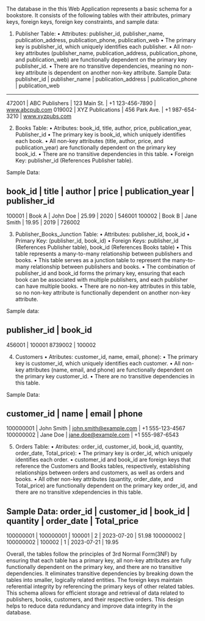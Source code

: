 
The database in the this Web Application represents a basic schema for a bookstore. It consists of the following tables with their attributes, primary keys, foreign keys, foreign key constraints, and sample data:

1.	Publisher Table:
    •   Attributes: publisher_id, publisher_name, publication_address, publication_phone, publication_web
    •	The primary key is publisher_id, which uniquely identifies each publisher.
    •	All non-key attributes (publisher_name, publication_address, publication_phone, and publication_web) are functionally dependent on the primary key publisher_id.
    •	There are no transitive dependencies, meaning no non-key attribute is dependent on another non-key attribute.
   Sample Data: 
publisher_id | publisher_name | publication_address | publication_phone | publication_web
-----------------------------------------------------------------------------
472001      | ABC Publishers  | 123 Main St.       | +1 123-456-7890   | www.abcpub.com
019002      | XYZ Publications | 456 Park Ave.      | +1 987-654-3210   | www.xyzpubs.com


2.	Books Table:
    •   Atributes: book_id, title, author, price, publication_year, Publisher_id
    •	The primary key is book_id, which uniquely identifies each book.
    •	All non-key attributes (title, author, price, and publication_year) are functionally dependent on the primary key book_id.
    •	There are no transitive dependencies in this table.
    •   Foreign Key: publisher_id (References Publisher table). 

Sample Data:
    
book_id | title             | author        | price | publication_year | publisher_id
--------------------------------------------------------------------------------------
100001  | Book A            | John Doe      | 25.99 | 2020             | 546001
100002  | Book B            | Jane Smith    | 19.95 | 2019             | 726002

3.	Publisher_Books_Junction Table: 
    •   Attributes: publisher_id, book_id
    •   Primary Key: (publisher_id, book_id)
    •   Foreign Keys: publisher_id (References Publisher table), book_id (References Books table)
    •   This table represents a many-to-many relationship between publishers and books.
    •	This table serves as a junction table to represent the many-to-many relationship between publishers and books.
    •	The combination of publisher_id and book_id forms the primary key, ensuring that each book can be associated with multiple publishers, and each publisher can have multiple books.
    •	There are no non-key attributes in this table, so no non-key attribute is functionally dependent on another non-key attribute.

Sample data:

publisher_id | book_id
---------------------
456001      | 100001
8739002      | 100002

4.	Customers 
    •   Atributes: customer_id, name, email, phone):
    •	The primary key is customer_id, which uniquely identifies each customer.
    •	All non-key attributes (name, email, and phone) are functionally dependent on the primary key customer_id.
    •	There are no transitive dependencies in this table.

Sample Data:

customer_id | name            | email                  | phone
------------------------------------------------------------
100000001   | John Smith      | john.smith@example.com | +1 555-123-4567
100000002   | Jane Doe        | jane.doe@example.com   | +1 555-987-6543

5.	Orders Table:
    •   Atributes: order_id, customer_id, book_id, quantity, order_date, Total_price):
    •	The primary key is order_id, which uniquely identifies each order.
    •	customer_id and book_id are foreign keys that reference the Customers and Books tables, respectively, establishing relationships between orders and customers, as well as orders and books.
    •	All other non-key attributes (quantity, order_date, and Total_price) are functionally dependent on the primary key order_id, and there are no transitive xdependencies in this table.

Sample Data:
order_id  | customer_id | book_id | quantity | order_date  | Total_price
-----------------------------------------------------------------------
100000001 | 100000001   | 100001  | 2        | 2023-07-20  | 51.98
100000002 | 100000002   | 100002  | 1        | 2023-07-21  | 19.95


Overall, the tables follow the principles of 3rd Normal Form(3NF) by ensuring that each table has a primary key, all non-key attributes are fully functionally dependent on the primary key, and there are no transitive dependencies. It eliminates transitive dependencies by breaking down the tables into smaller, logically related entities. The foreign keys maintain referential integrity by referencing the primary keys of other related tables. This schema allows for efficient storage and retrieval of data related to publishers, books, customers, and their respective orders. This design helps to reduce data redundancy and improve data integrity in the database.
